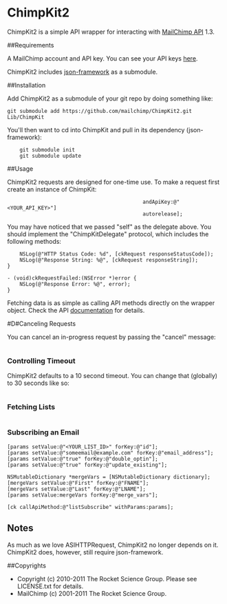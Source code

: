 # ChimpKit2

ChimpKit2 is a simple API wrapper for interacting with [MailChimp API](http://www.mailchimp.com/api) 1.3.

##Requirements

A MailChimp account and API key. You can see your API keys [here](http://admin.mailchimp.com/account/api).

ChimpKit2 includes [json-framework](https://github.com/stig/json-framework) as a submodule.

##Installation

Add ChimpKit2 as a submodule of your git repo by doing something like:

```cd myrepo
git submodule add https://github.com/mailchimp/ChimpKit2.git Lib/ChimpKit
```

You'll then want to cd into ChimpKit and pull in its dependency (json-framework):

```cd Lib/ChimpKit
    git submodule init
    git submodule update
```

##Usage

ChimpKit2 requests are designed for one-time use. To make a request first create an instance of ChimpKit:

```ChimpKit *ck = [[[ChimpKit alloc] initWithDelegate:self 
                                            andApiKey:@"<YOUR_API_KEY>"] 
                                            autorelease];
```

You may have noticed that we passed "self" as the delegate above. You should implement the "ChimpKitDelegate"
protocol, which includes the following methods:

```- (void)ckRequestSucceeded:(ChimpKit *)ckRequest {
    NSLog(@"HTTP Status Code: %d", [ckRequest responseStatusCode]);
    NSLog(@"Response String: %@", [ckRequest responseString]);
}

- (void)ckRequestFailed:(NSError *)error {
    NSLog(@"Response Error: %@", error);
}
```

Fetching data is as simple as calling API methods directly on the wrapper object. 
Check the API [documentation](http://www.mailchimp.com/api/1.3) for details.

#D#Canceling Requests

You can cancel an in-progress request by passing the "cancel" message:

```[ck cancel];
```

### Controlling Timeout

ChimpKit2 defaults to a 10 second timeout. You can change that (globally) to 30 seconds like so:

```[ChimpKit setTimeout:30];
```

### Fetching Lists

```[ck callApiMethod:@"lists" withParams:nil];
```

### Subscribing an Email

```NSMutableDictionary *params = [NSMutableDictionary dictionary];
[params setValue:@"<YOUR_LIST_ID>" forKey:@"id"];
[params setValue:@"someemail@example.com" forKey:@"email_address"];
[params setValue:@"true" forKey:@"double_optin"];
[params setValue:@"true" forKey:@"update_existing"];

NSMutableDictionary *mergeVars = [NSMutableDictionary dictionary];
[mergeVars setValue:@"First" forKey:@"FNAME"];
[mergeVars setValue:@"Last" forKey:@"LNAME"];
[params setValue:mergeVars forKey:@"merge_vars"];

[ck callApiMethod:@"listSubscribe" withParams:params];
```

## Notes

As much as we love ASIHTTPRequest, ChimpKit2 no longer depends on it. ChimpKit2 does, however, still require json-framework.

##Copyrights

* Copyright (c) 2010-2011 The Rocket Science Group. Please see LICENSE.txt for details.
* MailChimp (c) 2001-2011 The Rocket Science Group.